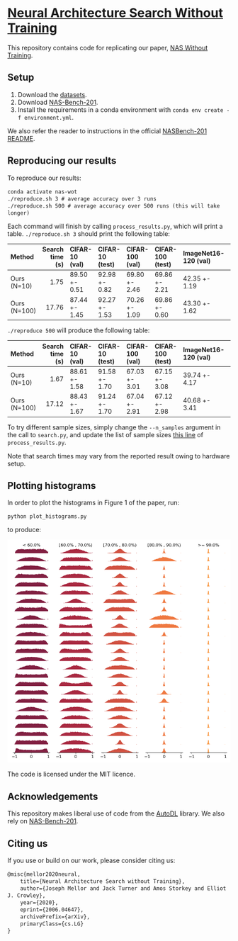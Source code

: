 # [Neural Architecture Search Without Training](https://arxiv.org/abs/2006.04647)

This repository contains code for replicating our paper, [NAS Without Training](https://arxiv.org/abs/2006.04647).

## Setup

1. Download the [datasets](https://drive.google.com/drive/folders/1L0Lzq8rWpZLPfiQGd6QR8q5xLV88emU7).
2. Download [NAS-Bench-201](https://drive.google.com/file/d/1OOfVPpt-lA4u2HJrXbgrRd42IbfvJMyE/view).
3. Install the requirements in a conda environment with `conda env create -f environment.yml`.

We also refer the reader to instructions in the official [NASBench-201 README](https://github.com/D-X-Y/NAS-Bench-201).

## Reproducing our results

To reproduce our results:

```
conda activate nas-wot
./reproduce.sh 3 # average accuracy over 3 runs
./reproduce.sh 500 # average accuracy over 500 runs (this will take longer)
```

Each command will finish by calling `process_results.py`, which will print a table. `./reproduce.sh 3` should print the following table:

| Method       |   Search time (s) | CIFAR-10 (val)   | CIFAR-10 (test)   | CIFAR-100 (val)   | CIFAR-100 (test)   | ImageNet16-120 (val)   | ImageNet16-120 (test)   |
|:-------------|------------------:|:-----------------|:------------------|:------------------|:-------------------|:-----------------------|:------------------------|
| Ours (N=10)  |              1.75 | 89.50 +- 0.51    | 92.98 +- 0.82     | 69.80 +- 2.46     | 69.86 +- 2.21      | 42.35 +- 1.19          | 42.38 +- 1.37           |
| Ours (N=100) |             17.76 | 87.44 +- 1.45    | 92.27 +- 1.53     | 70.26 +- 1.09     | 69.86 +- 0.60      | 43.30 +- 1.62          | 43.51 +- 1.40       

`./reproduce 500` will produce the following table:

| Method       |   Search time (s) | CIFAR-10 (val)   | CIFAR-10 (test)   | CIFAR-100 (val)   | CIFAR-100 (test)   | ImageNet16-120 (val)   | ImageNet16-120 (test)   |
|:-------------|------------------:|:-----------------|:------------------|:------------------|:-------------------|:-----------------------|:------------------------|
| Ours (N=10)  |              1.67 | 88.61 +- 1.58    | 91.58 +- 1.70     | 67.03 +- 3.01     | 67.15 +- 3.08      | 39.74 +- 4.17          | 39.76 +- 4.39           |
| Ours (N=100) |             17.12 | 88.43 +- 1.67    | 91.24 +- 1.70     | 67.04 +- 2.91     | 67.12 +- 2.98      | 40.68 +- 3.41          | 40.67 +- 3.55           |



To try different sample sizes, simply change the `--n_samples` argument in the call to `search.py`, and update the list of sample sizes [this line](https://github.com/BayesWatch/nas-without-training/blob/master/process_results.py#L51) of `process_results.py`.

Note that search times may vary from the reported result owing to hardware setup.


## Plotting histograms

In order to plot the histograms in Figure 1 of the paper, run:

```
python plot_histograms.py
```
to produce:

![alt text](results/histograms_cifar10val_batch256.png)

The code is licensed under the MIT licence.

## Acknowledgements

This repository makes liberal use of code from the [AutoDL](https://github.com/D-X-Y/AutoDL-Projects) library. We also rely on [NAS-Bench-201](https://github.com/D-X-Y/NAS-Bench-201).

## Citing us

If you use or build on our work, please consider citing us:

```
@misc{mellor2020neural,
    title={Neural Architecture Search without Training},
    author={Joseph Mellor and Jack Turner and Amos Storkey and Elliot J. Crowley},
    year={2020},
    eprint={2006.04647},
    archivePrefix={arXiv},
    primaryClass={cs.LG}
}
```
